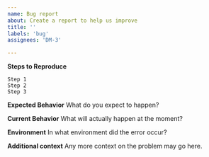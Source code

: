 ```yaml
---
name: Bug report
about: Create a report to help us improve
title: ''
labels: 'bug'
assignees: 'DM-3'

---
```


**Steps to Reproduce**

    Step 1
    Step 2
    Step 3

**Expected Behavior**
What do you expect to happen?

**Current Behavior**
What will actually happen at the moment?

**Environment**
In what environment did the error occur?

**Additional context**
Any more context on the problem may go here.
